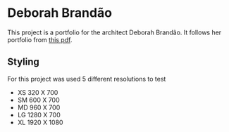 # Deborah Brandão

This project is a portfolio for the architect Deborah Brandão. It follows her portfolio from [this pdf](./assets/Deborah%20Brandão%20PORTFÓLIO.pdf).

## Styling

For this project was used 5 different resolutions to test
 - XS 320 X 700
 - SM 600 X 700
 - MD 960 X 700
 - LG 1280 X 700
 - XL 1920 X 1080
